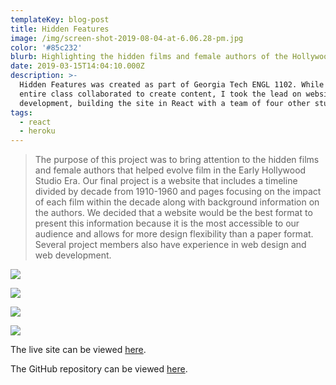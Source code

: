 ```yaml
---
templateKey: blog-post
title: Hidden Features
image: /img/screen-shot-2019-08-04-at-6.06.28-pm.jpg
color: '#85c232'
blurb: Highlighting the hidden films and female authors of the Hollywood Studio Era
date: 2019-03-15T14:04:10.000Z
description: >-
  Hidden Features was created as part of Georgia Tech ENGL 1102. While the
  entire class collaborated to create content, I took the lead on website
  development, building the site in React with a team of four other students.
tags:
  - react
  - heroku
---
```

> The purpose of this project was to bring attention to the hidden films and female authors that helped evolve film in the Early Hollywood Studio Era. Our final project is a website that includes a timeline divided by decade from 1910-1960 and pages focusing on the impact of each film within the decade along with background information on the authors. We decided that a website would be the best format to present this information because it is the most accessible to our audience and allows for more design flexibility than a paper format. Several project members also have experience in web design and web development.

![](/img/screen-shot-2019-08-04-at-6.06.28-pm.jpg)

![](/img/screen-shot-2019-08-04-at-6.06.44-pm.jpg)

![](/img/screen-shot-2019-08-04-at-6.06.51-pm.jpg)

![](/img/screen-shot-2019-08-04-at-6.07.01-pm.jpg)

The live site can be viewed [here](https://film-showcase-1102.herokuapp.com/).

The GitHub repository can be viewed [here](https://github.com/Galaxspheria/film-showcase-1102).
